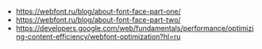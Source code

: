 - https://webfont.ru/blog/about-font-face-part-one/
- https://webfont.ru/blog/about-font-face-part-two/
- https://developers.google.com/web/fundamentals/performance/optimizing-content-efficiency/webfont-optimization?hl=ru
